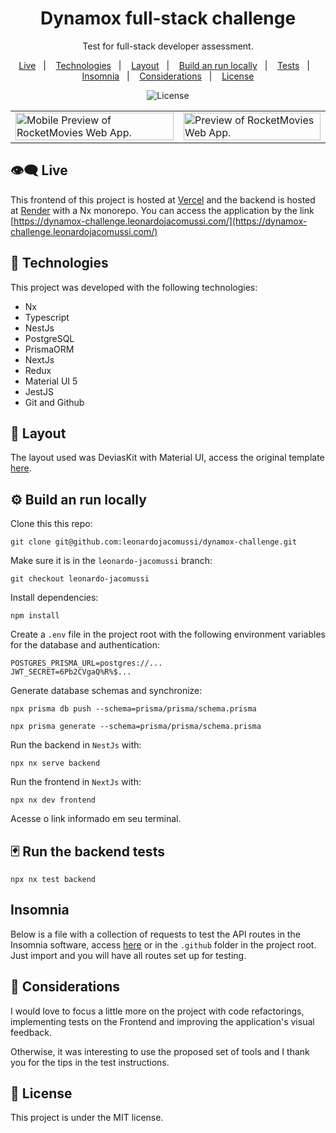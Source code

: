 <h1 align="center"> Dynamox full-stack challenge </h1>

<p align="center">
Test for full-stack developer assessment. <br/>
</p>

<p align="center">
  <a href="#live">Live</a>&nbsp;&nbsp;&nbsp;|&nbsp;&nbsp;&nbsp;
  <a href="#technologies">Technologies</a>&nbsp;&nbsp;&nbsp;|&nbsp;&nbsp;&nbsp;
  <a href="#layout">Layout</a>&nbsp;&nbsp;&nbsp;|&nbsp;&nbsp;&nbsp;
  <a href="#local">Build an run locally</a>&nbsp;&nbsp;&nbsp;|&nbsp;&nbsp;&nbsp;
  <a href="#tests">Tests</a>&nbsp;&nbsp;&nbsp;|&nbsp;&nbsp;&nbsp;
  <a href="#insomnia">Insomnia</a>&nbsp;&nbsp;&nbsp;|&nbsp;&nbsp;&nbsp;
  <a href="#considerations">Considerations</a>&nbsp;&nbsp;&nbsp;|&nbsp;&nbsp;&nbsp;
  <a href="#license">License</a>
</p>

<p align="center">
  <img alt="License" src="https://img.shields.io/static/v1?label=license&message=MIT&color=49AA26&labelColor=000000">
</p>

<table>
  <tbody>
    <tr>
      <td>
        <img alt="Mobile Preview of RocketMovies Web App." width="100%" src="./.github/mobile-preview.png">
      </td>
      <td>
        <img alt="Preview of RocketMovies Web App." width="100%" src="./.github/desktop-preview.png">
      </td>
    </tr>
  </tbody>
</table>

<h2 id="live">👁️‍🗨️ Live</h2>

This frontend of this project is hosted at [Vercel](https://vercel.com/home) and the backend is hosted at [Render](https://render.com/) with a Nx monorepo. You can access the application by the link [https://dynamox-challenge.leonardojacomussi.com/](https://dynamox-challenge.leonardojacomussi.com/)

<h2 id="technologies">🚀 Technologies</h2>

This project was developed with the following technologies:

- Nx
- Typescript
- NestJs
- PostgreSQL
- PrismaORM
- NextJs
- Redux
- Material UI 5
- JestJS
- Git and Github

<h2 id="layout">🔖 Layout</h2>

The layout used was DeviasKit with Material UI, access the original template [here](https://mui.com/store/items/devias-kit/).

<h2 id="local">⚙️ Build an run locally</h2>

Clone this this repo:

```shell
git clone git@github.com:leonardojacomussi/dynamox-challenge.git
```

Make sure it is in the `leonardo-jacomussi` branch:

```shell
git checkout leonardo-jacomussi
```

Install dependencies:

```shell
npm install
```

Create a `.env` file in the project root with the following environment variables for the database and authentication:

```shell
POSTGRES_PRISMA_URL=postgres://...
JWT_SECRET=6Pb2CVgaQ%R%$...
```

Generate database schemas and synchronize:

```shell
npx prisma db push --schema=prisma/prisma/schema.prisma
```

```shell
npx prisma generate --schema=prisma/prisma/schema.prisma
```

Run the backend in `NestJs` with:

```shell
npx nx serve backend
```

Run the frontend in `NextJs` with:

```shell
npx nx dev frontend
```

Acesse o link informado em seu terminal.

<h2 id="tests">🃏 Run the backend tests</h2>

```shell
npx nx test backend
```

<h2 id="insomnia"> Insomnia</h2>

Below is a file with a collection of requests to test the API routes in the Insomnia software, access [here](./.github/Insomnia_2024-03-01.json) or in the `.github` folder in the project root. Just import and you will have all routes set up for testing.

<h2 id="considerations">💭 Considerations</h2>

I would love to focus a little more on the project with code refactorings, implementing tests on the Frontend and improving the application's visual feedback.

Otherwise, it was interesting to use the proposed set of tools and I thank you for the tips in the test instructions.

<h2 id="license">📜 License</h2>

This project is under the MIT license.

